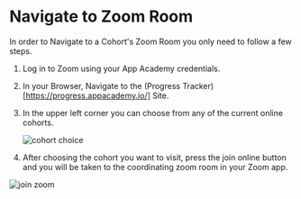 # Navigate to Zoom Room

In order to Navigate to a Cohort's Zoom Room you only need to follow a few steps.

1. Log in to Zoom using your App Academy credentials.
2. In your Browser, Navigate to the (Progress Tracker)[https://progress.appacademy.io/] Site.
3. In the upper left corner you can choose from any of the current online cohorts.

   ![cohort choice][progress-tracker-1]

4. After choosing the cohort you want to visit, press the join online button and you will be taken to the coordinating zoom room in your Zoom app.

![join zoom](https://github.com/jdrichardsappacad/AppAcademy-Online-Onboarding-Instruction-Guide/blob/master/assets/progress-tracker-2.png)

[progress-tracker-1]: https://aa-onboarding.s3.amazonaws.com/progress-tracker-1.png
[progress-tracker-join-zoom]: https://aa-onboarding.s3.amazonaws.com/progress-tracker-1.png
